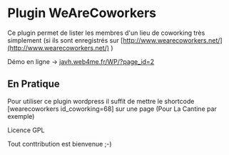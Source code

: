Plugin WeAreCoworkers
=============

Ce plugin permet de lister les membres d'un lieu de coworking très simplement (si ils sont enregistrés sur [http://www.wearecoworkers.net/](http://www.wearecoworkers.net/) )

Démo en ligne -> [javh.web4me.fr/WP/?page_id=2](http://javh.web4me.fr/WP/?page_id=2)


En Pratique
-------

Pour utiliser ce plugin wordpress il suffit de mettre le shortcode [wearecoworkers id_coworking=68] sur une page (Pour La Cantine par exemple)

Licence GPL

Tout conttribution est bienvenue ;-)